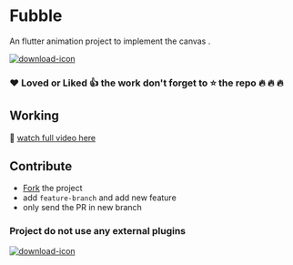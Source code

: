 # Fubble

An flutter animation project to implement the canvas .

<a href="https://youtu.be/kwtu2Wf1fO8">
        <img src="https://i9.ytimg.com/vi/kwtu2Wf1fO8/hqdefault.jpg?sqp=CNii7OgF&rs=AOn4CLBUruWFP_2qc0xdmaJvsJoMFRQAGQ" align="center" alt="download-icon"/>
    </a>
    
    
### :heart: Loved or  Liked :+1: the work don't forget to :star: the repo :fire: :fire: :fire:

## Working

:movie_camera: [watch full video here](https://youtu.be/kwtu2Wf1fO8)

## Contribute

- [Fork](https://github.com/cimplesid/fubble/fork) the project
- add `feature-branch` and add new feature
- only send the PR in new branch
### Project do not use any external plugins

  <a href="https://raw.githubusercontent.com/cimplesid/fubble/master/fubble.apk">
        <img src="https://www.coinagemag.com/wp-content/uploads/2017/12/free-download-png-blue-color-free-download-button-679-1.png" align="center" alt="download-icon"/>
    </a>



